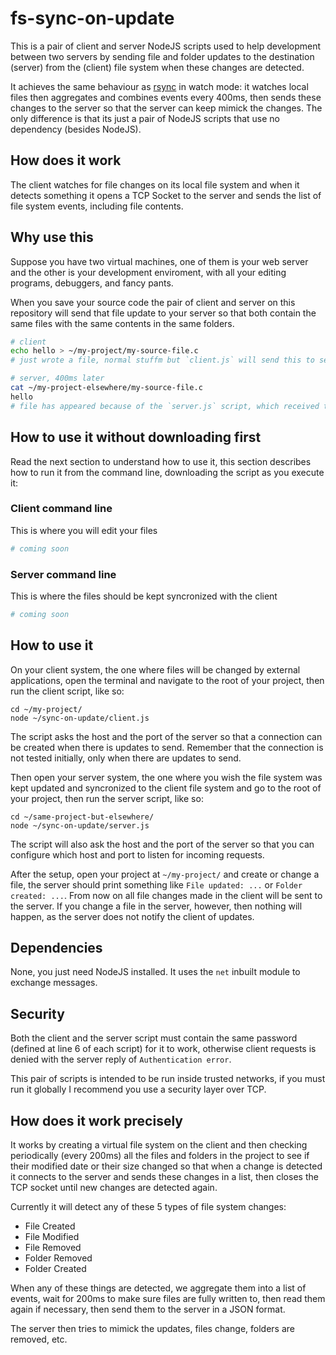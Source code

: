 # fs-sync-on-update

This is a pair of client and server NodeJS scripts used to help development between two servers by sending file and folder updates to the destination (server) from the (client) file system when these changes are detected.

It achieves the same behaviour as [rsync](https://rsync.samba.org/) in watch mode: it watches local files then aggregates and combines events every 400ms, then sends these changes to the server so that the server can keep mimick the changes. The only difference is that its just a pair of NodeJS scripts that use no dependency (besides NodeJS).

## How does it work

The client watches for file changes on its local file system and when it detects something it opens a TCP Socket to the server and sends the list of file system events, including file contents.

## Why use this

Suppose you have two virtual machines, one of them is your web server and the other is your development enviroment, with all your editing programs, debuggers, and fancy pants.

When you save your source code the pair of client and server on this repository will send that file update to your server so that both contain the same files with the same contents in the same folders.

```bash
# client
echo hello > ~/my-project/my-source-file.c
# just wrote a file, normal stuffm but `client.js` will send this to server
```

```bash
# server, 400ms later
cat ~/my-project-elsewhere/my-source-file.c
hello
# file has appeared because of the `server.js` script, which received the file and its content
```

## How to use it without downloading first

Read the next section to understand how to use it, this section describes how to run it from the command line, downloading the script as you execute it:


### Client command line

This is where you will edit your files

```bash
# coming soon
```

### Server command line

This is where the files should be kept syncronized with the client

```bash
# coming soon
```

## How to use it

On your client system, the one where files will be changed by external applications, open the terminal and navigate to the root of your project, then run the client script, like so:

```
cd ~/my-project/
node ~/sync-on-update/client.js
```

The script asks the host and the port of the server so that a connection can be created when there is updates to send. Remember that the connection is not tested initially, only when there are updates to send.

Then open your server system, the one where you wish the file system was kept updated and syncronized to the client file system and go to the root of your project, then run the server script, like so:

```
cd ~/same-project-but-elsewhere/
node ~/sync-on-update/server.js
```

The script will also ask the host and the port of the server so that you can configure which host and port to listen for incoming requests.

After the setup, open your project at `~/my-project/` and create or change a file, the server should print something like `File updated: ...` or `Folder created: ...`. From now on all file changes made in the client will be sent to the server. If you change a file in the server, however, then nothing will happen, as the server does not notify the client of updates.

## Dependencies

None, you just need NodeJS installed. It uses the `net` inbuilt module to exchange messages.

## Security

Both the client and the server script must contain the same password (defined at line 6 of each script) for it to work, otherwise client requests is denied with the server reply of `Authentication error`.

This pair of scripts is intended to be run inside trusted networks, if you must run it globally I recommend you use a security layer over TCP.

## How does it work precisely

It works by creating a virtual file system on the client and then checking periodically (every 200ms) all the files and folders in the project to see if their modified date or their size changed so that when a change is detected it connects to the server and sends these changes in a list, then closes the TCP socket until new changes are detected again.

Currently it will detect any of these 5 types of file system changes:

- File Created
- File Modified
- File Removed
- Folder Removed
- Folder Created

When any of these things are detected, we aggregate them into a list of events, wait for 200ms to make sure files are fully written to, then read them again if necessary, then send them to the server in a JSON format.

The server then tries to mimick the updates, files change, folders are removed, etc.